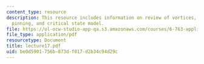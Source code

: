 ```yaml
---
content_type: resource
description: This resource includes information on review of vortices, flux flow,
  pinning, and critical state model.
file: https://ol-ocw-studio-app-qa.s3.amazonaws.com/courses/6-763-applied-superconductivity-fall-2005/be0d5901756b873df017d2b34c94d29c_lecture17.pdf
file_type: application/pdf
resourcetype: Document
title: lecture17.pdf
uid: be0d5901-756b-873d-f017-d2b34c94d29c
---
```

